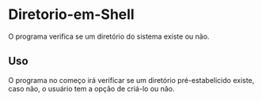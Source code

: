 # Diretorio-em-Shell

O programa verifica se um diretório do sistema existe ou não.

## Uso

O programa no começo irá verificar se um diretório pré-estabelicido existe, caso não, o usuário tem a opção de criá-lo ou não.
